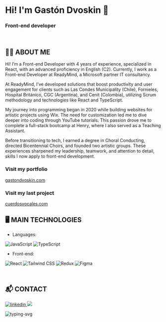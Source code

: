 # Hi! I'm Gastón Dvoskin 👋
### Front-end developer

<br /> 

## :man_technologist: ABOUT ME

Hi! I’m a Front-end Developer with 4 years of experience, specialized in React, with an advanced proficiency in English (C2). Currently, I work as a Front-end Developer at ReadyMind, a Microsoft partner IT consultancy. 

At ReadyMind, I’ve developed solutions that boost productivity and user engagement for clients such as Las Condes Municipality (Chile), Fornieles, Hospital Británico, CGC (Argentina), and Cenit (Colombia), utilizing Scrum methodology and technologies like React and TypeScript.

My journey into programming began in 2020 while building websites for artistic projects using Wix. The need for customization led me to dive deeper into coding through YouTube tutorials. This passion drove me to complete a full-stack bootcamp at Henry, where I also served as a Teaching Assistant.

Before transitioning to tech, I earned a degree in Choral Conducting, directed Bicentennial Choirs, and founded two artistic groups. These experiences sharpened my leadership, teamwork, and attention to detail, skills I now apply to front-end development.


### Visit my portfolio 
[gastondvoskin.com](https://www.gastondvoskin.com)

### Visit my last project 
[cuerdosvocales.com](https://www.cuerdosvocales.com)
<br /> 

## :desktop_computer: MAIN TECHNOLOGIES

- Languages:

![JavaScript](https://img.shields.io/badge/JavaScript%20-%23F7DF1E.svg?style=for-the-badge&logo=javascript&logoColor=black)
![TypeScript](https://img.shields.io/badge/TypeScript%20-%233178C6.svg?style=for-the-badge&logo=typescript&logoColor=white)

- Front-end:
  
![React](https://img.shields.io/badge/React%20-%2361DAFB.svg?style=for-the-badge&logo=react&logoColor=black)
![Tailwind CSS](https://img.shields.io/badge/Tailwind%20CSS%20-%231a202c.svg?style=for-the-badge&logo=tailwind-css&logoColor=38b2ac)
![Redux](https://img.shields.io/badge/Redux%20-%23764ABC.svg?style=for-the-badge&logo=redux&logoColor=white)
![Figma](https://img.shields.io/badge/Figma%20-%23F24E1E.svg?style=for-the-badge&logo=figma&logoColor=white)


</section>

<br /> 

## :mailbox_with_mail: CONTACT

<a href="https://linkedin.com/in/gaston-dvoskin">
<img src="https://img.shields.io/badge/linkedin:  gaston--dvoskin-%2300acee.svg?color=405DE6&style=for-the-badge&logo=linkedin&logoColor=white" alt=linkedin />
</a>
<a href="mailto:dvoskingaston@gmail.com">
<img src="https://img.shields.io/badge/gmail: dvoskingaston@gmail.com-%23EA4335.svg?style=for-the-badge&logo=gmail&logoColor=white" />
</a>

![typing-svg](https://readme-typing-svg.herokuapp.com?font=Time+New+Roman&color=blue&size=25&center=true&vCenter=true&width=600&height=100&lines=Thanks+for+your+visit+&hearts;++;)
